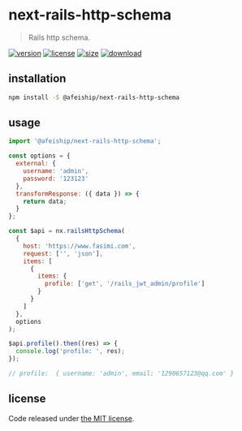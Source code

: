 # next-rails-http-schema
> Rails http schema.

[![version][version-image]][version-url]
[![license][license-image]][license-url]
[![size][size-image]][size-url]
[![download][download-image]][download-url]

## installation
```bash
npm install -S @afeiship/next-rails-http-schema
```

## usage
```js
import '@afeiship/next-rails-http-schema';

const options = {
  external: {
    username: 'admin',
    password: '123123'
  },
  transformResponse: ({ data }) => {
    return data;
  }
};

const $api = nx.railsHttpSchema(
  {
    host: 'https://www.fasimi.com',
    request: ['', 'json'],
    items: [
      {
        items: {
          profile: ['get', '/rails_jwt_admin/profile']
        }
      }
    ]
  },
  options
);

$api.profile().then((res) => {
  console.log('profile: ', res);
});

// profile:  { username: 'admin', email: '1290657123@qq.com' }
```

## license
Code released under [the MIT license](https://github.com/afeiship/next-rails-http-schema/blob/master/LICENSE.txt).

[version-image]: https://img.shields.io/npm/v/@afeiship/next-rails-http-schema
[version-url]: https://npmjs.org/package/@afeiship/next-rails-http-schema

[license-image]: https://img.shields.io/npm/l/@afeiship/next-rails-http-schema
[license-url]: https://github.com/afeiship/next-rails-http-schema/blob/master/LICENSE.txt

[size-image]: https://img.shields.io/bundlephobia/minzip/@afeiship/next-rails-http-schema
[size-url]: https://github.com/afeiship/next-rails-http-schema/blob/master/dist/next-rails-http-schema.min.js

[download-image]: https://img.shields.io/npm/dm/@afeiship/next-rails-http-schema
[download-url]: https://www.npmjs.com/package/@afeiship/next-rails-http-schema
